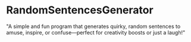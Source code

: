 # RandomSentencesGenerator
"A simple and fun program that generates quirky, random sentences to amuse, inspire, or confuse—perfect for creativity boosts or just a laugh!"
